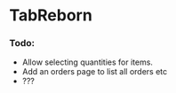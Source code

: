 # TabReborn
 
### Todo:
- Allow selecting quantities for items.
- Add an orders page to list all orders etc
- ???